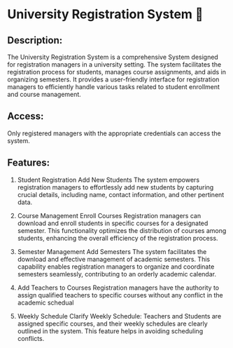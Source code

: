 
# University Registration System 🏫

## Description: 
The University Registration System is a comprehensive System designed for registration managers in a university setting. The system facilitates the registration process for students, manages course assignments, and aids in organizing semesters. It provides a user-friendly interface for registration managers to efficiently handle various tasks related to student enrollment and course management.

## Access: 
Only registered managers with the appropriate credentials can access the system.

## Features: 

1. Student Registration
Add New Students
The system empowers registration managers to effortlessly add new students by capturing crucial details, including name, contact information, and other pertinent data.

2. Course Management
Enroll Courses
Registration managers can download and enroll students in specific courses for a designated semester. This functionality optimizes the distribution of courses among students, enhancing the overall efficiency of the registration process.

3. Semester Management
Add Semesters
The system facilitates the download and effective management of academic semesters. This capability enables registration managers to organize and coordinate semesters seamlessly, contributing to an orderly academic calendar.

4. Add Teachers to Courses
Registration managers have the authority to assign qualified teachers to specific courses without any conflict in the academic schedual 


5. Weekly Schedule
Clarify Weekly Schedule: Teachers and Students are assigned specific courses, and their weekly schedules are clearly outlined in the system. This feature helps in avoiding scheduling conflicts.









